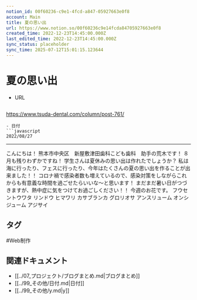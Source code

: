 ```yaml
---
notion_id: 00f60236-c9e1-4fcd-a847-05927663e0f8
account: Main
title: 夏の思い出
url: https://www.notion.so/00f60236c9e14fcda84705927663e0f8
created_time: 2022-12-23T14:45:00.000Z
last_edited_time: 2022-12-23T14:45:00.000Z
sync_status: placeholder
sync_time: 2025-07-12T15:01:15.123644
---
```

# 夏の思い出

- URL
  ```javascript
https://www.tsuda-dental.com/column/post-761/
  ```
- 日付
  ```javascript
2022/08/27
  ```
---
こんにちは！
熊本市中央区　新屋敷津田歯科こども歯科　助手の荒木です！
８月も残りわずかですね！
学生さんは夏休みの思い出は作れたでしょうか？
私は海に行ったり、フェスに行ったり、今年はたくさんの夏の思い出を作ることが出来ました！！
コロナ禍で感染者数も増えているので、感染対策をしながらこれからも有意義な時間を過ごせたらいいな〜と思います！
まだまだ暑い日がつづきますが、熱中症に気をつけてお過ごしください！！
今週のお花です。
フウセントウワタ
リンドウ
ヒマワリ
カサブランカ
グロリオサ
アンスリューム
オンシジューム
アジサイ

## タグ

#Web制作 

## 関連ドキュメント

- [[../07_プロジェクト/ブログまとめ.md|ブログまとめ]]
- [[../99_その他/日付.md|日付]]
- [[../99_その他/y.md|y]]
